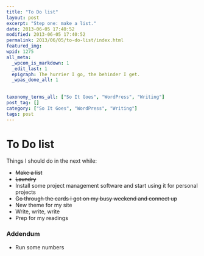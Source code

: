 ```yaml
---
title: "To Do list"
layout: post
excerpt: "Step one: make a list."
date: 2013-06-05 17:40:52
modified: 2013-06-05 17:40:52
permalink: 2013/06/05/to-do-list/index.html
featured_img: 
wpid: 1275
all_meta: 
  _wpcom_is_markdown: 1
  _edit_last: 1
  epigraph: The hurrier I go, the behinder I get.
  _wpas_done_all: 1
  
  
taxonomy_terms_all: ["So It Goes", "WordPress", "Writing"]
post_tag: []
category: ["So It Goes", "WordPress", "Writing"]
tags: post
---
```


# To Do list

Things I should do in the next while:

- <del>Make a list</del>
- <del datetime="2013-06-05T17:26:54+00:00">Laundry</del>
- Install some project management software and start using it for personal projects
- <del datetime="2013-06-05T17:49:55+00:00">Go through the cards I got on my busy weekend and connect up</del>
- New theme for my site
- Write, write, write
- Prep for my readings

### Addendum

- Run some numbers